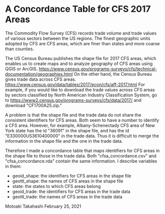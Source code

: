 # A Concordance Table for CFS 2017 Areas
The Commodity Flow Survey (CFS) records trade volume and trade values of various sectors between the US regions. The finest geographic units adopted by CFS are CFS areas, which are finer than states and more coarse than counties.

The US Census Bureau publishes the shape file for 2017 CFS areas, which enables us to create maps and to analyze geography of CFS areas using QGIS or ArcGIS.
https://www.census.gov/programs-surveys/cfs/technical-documentation/geographies.html
On the other hand, the Census Bureau gives trade data across CFS areas.
https://www.census.gov/data/tables/2017/econ/cfs/aff-2017.html
For example, if you would like to download the trade values across CFS areas by sectors classified by North American Industry Classification System, go to
https://www2.census.gov/programs-surveys/cfs/data/2017/
and download "CF1700A25.zip."

A problem is that the shape file and the trade data do not share the consistent identifiers for CFS areas. Both seem to have a number to identify a CFS area. However, for example, Albany-Schenectady CFS area of New York state has the id "36091" in the shape file, and has the id "E330000US3610400000" in the trade data. Thus it is difficult to merge the information in the shape file and the one in the trade data.

Therefore I made a concordance table that maps identifiers for CFS areas in the shape file to those in the trade data. Both "cfsa_concordance.csv" and "cfsa_concordance.rda" contain the same information. I describe variables in them:
- geoid_shape: the identifiers for CFS areas in the shape file
- geottl_shape: the names of CFS areas in the shape file
- state: the states to which CFS areas belong
- geoid_trade: the identifiers for CFS areas in the trade data
- geottl_trade: the names of CFS areas in the trade data

Motoaki Takahashi
February 25, 2021
